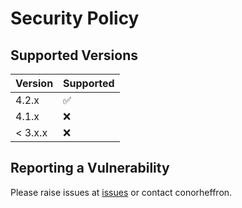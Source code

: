# Security Policy

## Supported Versions

| Version | Supported          |
| ------- | ------------------ |
| 4.2.x   | :white_check_mark: |
| 4.1.x   | :x: |
| < 3.x.x   | :x:                |

## Reporting a Vulnerability

Please raise issues at [issues](https://github.com/conorheffron/ironoc-db/issues) or contact conorheffron.
